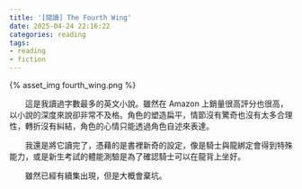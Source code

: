 ```yaml
---
title: '[閱讀] The Fourth Wing'
date: 2025-04-24 22:16:22
categories: reading
tags:
- reading
- fiction
---
```


{% asset_img fourth_wing.png %}

　　這是我讀過字數最多的英文小說。雖然在 Amazon 上銷量很高評分也很高，以小說的深度來說卻非常不及格。角色的塑造扁平，情節沒有驚奇也沒有太多合理性，轉折沒有糾結，角色的心情只能透過角色自述來表達。

　　我還是將它讀完了，憑藉的是書裡新奇的設定，像是騎士與龍綁定會得到特殊能力，或是新生考試的體能測驗是為了確認騎士可以在龍背上坐好。

　　雖然已經有續集出現，但是大概會棄坑。

